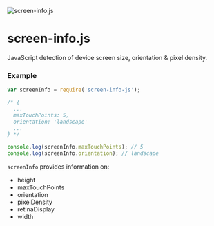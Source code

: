 ![screen-info.js](http://matswainson.com/wp-content/uploads/2017/01/detect-screen.png)

# screen-info.js

JavaScript detection of device screen size, orientation & pixel density.

### Example

```js
var screenInfo = require('screen-info-js');

/* {
  ...
  maxTouchPoints: 5,
  orientation: 'landscape'
  ...
} */

console.log(screenInfo.maxTouchPoints); // 5
console.log(screenInfo.orientation); // landscape
```

`screenInfo` provides information on:

- height
- maxTouchPoints
- orientation
- pixelDensity
- retinaDisplay
- width
